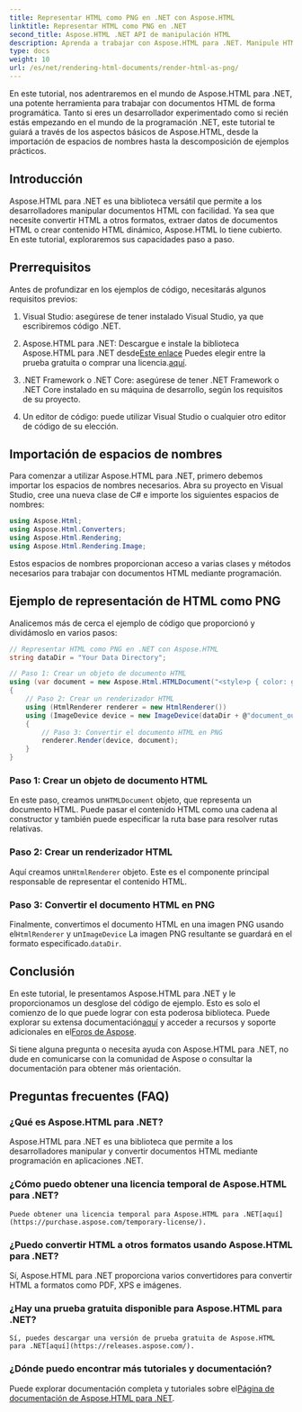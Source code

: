 ```yaml
---
title: Representar HTML como PNG en .NET con Aspose.HTML
linktitle: Representar HTML como PNG en .NET
second_title: Aspose.HTML .NET API de manipulación HTML
description: Aprenda a trabajar con Aspose.HTML para .NET. Manipule HTML, convierta a varios formatos y más. ¡Sumérjase en este tutorial completo!
type: docs
weight: 10
url: /es/net/rendering-html-documents/render-html-as-png/
---
```


En este tutorial, nos adentraremos en el mundo de Aspose.HTML para .NET, una potente herramienta para trabajar con documentos HTML de forma programática. Tanto si eres un desarrollador experimentado como si recién estás empezando en el mundo de la programación .NET, este tutorial te guiará a través de los aspectos básicos de Aspose.HTML, desde la importación de espacios de nombres hasta la descomposición de ejemplos prácticos.

## Introducción

Aspose.HTML para .NET es una biblioteca versátil que permite a los desarrolladores manipular documentos HTML con facilidad. Ya sea que necesite convertir HTML a otros formatos, extraer datos de documentos HTML o crear contenido HTML dinámico, Aspose.HTML lo tiene cubierto. En este tutorial, exploraremos sus capacidades paso a paso.

## Prerrequisitos

Antes de profundizar en los ejemplos de código, necesitarás algunos requisitos previos:

1. Visual Studio: asegúrese de tener instalado Visual Studio, ya que escribiremos código .NET.

2.  Aspose.HTML para .NET: Descargue e instale la biblioteca Aspose.HTML para .NET desde[Este enlace](https://releases.aspose.com/html/net/) Puedes elegir entre la prueba gratuita o comprar una licencia.[aquí](https://purchase.aspose.com/buy).

3. .NET Framework o .NET Core: asegúrese de tener .NET Framework o .NET Core instalado en su máquina de desarrollo, según los requisitos de su proyecto.

4. Un editor de código: puede utilizar Visual Studio o cualquier otro editor de código de su elección.

## Importación de espacios de nombres

Para comenzar a utilizar Aspose.HTML para .NET, primero debemos importar los espacios de nombres necesarios. Abra su proyecto en Visual Studio, cree una nueva clase de C# e importe los siguientes espacios de nombres:

```csharp
using Aspose.Html;
using Aspose.Html.Converters;
using Aspose.Html.Rendering;
using Aspose.Html.Rendering.Image;
```

Estos espacios de nombres proporcionan acceso a varias clases y métodos necesarios para trabajar con documentos HTML mediante programación.

## Ejemplo de representación de HTML como PNG

Analicemos más de cerca el ejemplo de código que proporcionó y dividámoslo en varios pasos:

```csharp
// Representar HTML como PNG en .NET con Aspose.HTML
string dataDir = "Your Data Directory";

// Paso 1: Crear un objeto de documento HTML
using (var document = new Aspose.Html.HTMLDocument("<style>p { color: green; }</style><p>my first paragraph</p>", @"c:\work\"))
{
    // Paso 2: Crear un renderizador HTML
    using (HtmlRenderer renderer = new HtmlRenderer())
    using (ImageDevice device = new ImageDevice(dataDir + @"document_out.png"))
    {
        // Paso 3: Convertir el documento HTML en PNG
        renderer.Render(device, document);
    }
}
```

### Paso 1: Crear un objeto de documento HTML

 En este paso, creamos un`HTMLDocument` objeto, que representa un documento HTML. Puede pasar el contenido HTML como una cadena al constructor y también puede especificar la ruta base para resolver rutas relativas.

### Paso 2: Crear un renderizador HTML

 Aquí creamos un`HtmlRenderer` objeto. Este es el componente principal responsable de representar el contenido HTML. 

### Paso 3: Convertir el documento HTML en PNG

 Finalmente, convertimos el documento HTML en una imagen PNG usando el`HtmlRenderer` y un`ImageDevice` La imagen PNG resultante se guardará en el formato especificado.`dataDir`.

## Conclusión

En este tutorial, le presentamos Aspose.HTML para .NET y le proporcionamos un desglose del código de ejemplo. Esto es solo el comienzo de lo que puede lograr con esta poderosa biblioteca. Puede explorar su extensa documentación[aquí](https://reference.aspose.com/html/net/) y acceder a recursos y soporte adicionales en el[Foros de Aspose](https://forum.aspose.com/).

Si tiene alguna pregunta o necesita ayuda con Aspose.HTML para .NET, no dude en comunicarse con la comunidad de Aspose o consultar la documentación para obtener más orientación.

## Preguntas frecuentes (FAQ)

### ¿Qué es Aspose.HTML para .NET?
   Aspose.HTML para .NET es una biblioteca que permite a los desarrolladores manipular y convertir documentos HTML mediante programación en aplicaciones .NET.

### ¿Cómo puedo obtener una licencia temporal de Aspose.HTML para .NET?
    Puede obtener una licencia temporal para Aspose.HTML para .NET[aquí](https://purchase.aspose.com/temporary-license/).

### ¿Puedo convertir HTML a otros formatos usando Aspose.HTML para .NET?
   Sí, Aspose.HTML para .NET proporciona varios convertidores para convertir HTML a formatos como PDF, XPS e imágenes.

### ¿Hay una prueba gratuita disponible para Aspose.HTML para .NET?
    Sí, puedes descargar una versión de prueba gratuita de Aspose.HTML para .NET[aquí](https://releases.aspose.com/).

### ¿Dónde puedo encontrar más tutoriales y documentación?
   Puede explorar documentación completa y tutoriales sobre el[Página de documentación de Aspose.HTML para .NET](https://reference.aspose.com/html/net/).